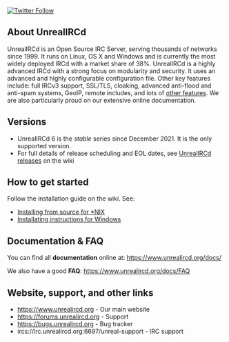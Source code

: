 [![Twitter Follow](https://img.shields.io/twitter/follow/Unreal_IRCd.svg?style=social&label=Follow)](https://twitter.com/Unreal_IRCd)

## About UnrealIRCd
UnrealIRCd is an Open Source IRC Server, serving thousands of networks since 1999.
It runs on Linux, OS X and Windows and is currently the most widely deployed IRCd
with a market share of 38%. UnrealIRCd is a highly advanced IRCd with a strong
focus on modularity and security. It uses an advanced and highly configurable
configuration file. Other key features include: full IRCv3 support, SSL/TLS,
cloaking, advanced anti-flood and anti-spam systems, GeoIP, remote includes,
and lots of [other features](https://www.unrealircd.org/docs/About_UnrealIRCd).
We are also particularly proud on our extensive online documentation.

## Versions
* UnrealIRCd 6 is the *stable* series since December 2021. It is the only supported version.
* For full details of release scheduling and EOL dates, see
  [UnrealIRCd releases](https://www.unrealircd.org/docs/UnrealIRCd_releases) on the wiki

## How to get started
Follow the installation guide on the wiki. See:
* [Installing from source for *NIX](https://www.unrealircd.org/docs/Installing_from_source)
* [Installating instructions for Windows](https://www.unrealircd.org/docs/Installing_(Windows))

## Documentation & FAQ
You can find all **documentation** online at: https://www.unrealircd.org/docs/

We also have a good **FAQ**: https://www.unrealircd.org/docs/FAQ

## Website, support, and other links ##
* https://www.unrealircd.org - Our main website
* https://forums.unrealircd.org - Support
* https://bugs.unrealircd.org - Bug tracker
* ircs://irc.unrealircd.org:6697/unreal-support - IRC support
